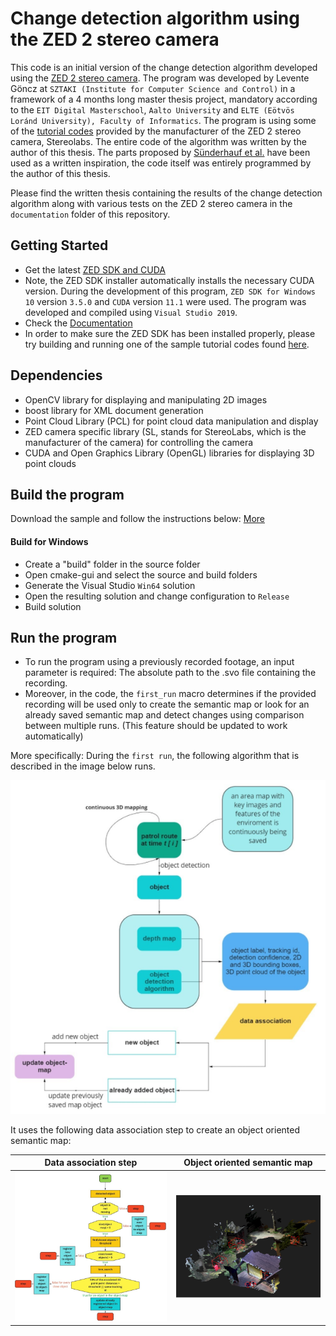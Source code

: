 # Change detection algorithm using the ZED 2 stereo camera

This code is an initial version of the change detection algorithm developed using the [ZED 2 stereo camera](https://www.stereolabs.com/zed-2/). The program was developed by Levente Göncz at `SZTAKI (Institute for Computer Science and Control)` in a framework of a 4 months long master thesis project, mandatory according to the `EIT Digital Masterschool`, `Aalto University` and `ELTE (Eötvös Loránd University), Faculty of Informatics`. The program is using some of the [tutorial codes](https://github.com/stereolabs/zed-examples) provided by the manufacturer of the ZED 2 stereo camera, Stereolabs.
The entire code of the algorithm was written by the author of this thesis. The parts proposed by [Sünderhauf et al.](https://ieeexplore.ieee.org/document/8206392) have been used as a written inspiration, the code itself was entirely programmed by the author of this thesis. 

Please find the written thesis containing the results of the change detection algorithm along with various tests on the ZED 2 stereo camera in the `documentation` folder of this repository.

## Getting Started

 - Get the latest [ZED SDK and CUDA](https://www.stereolabs.com/developers/release/)
 - Note, the ZED SDK installer automatically installs the necessary CUDA version. During the development of this program, `ZED SDK for Windows 10` version `3.5.0` and `CUDA` version `11.1` were used. The program was developed and compiled using `Visual Studio 2019`.
 - Check the [Documentation](https://www.stereolabs.com/docs/)
 - In order to make sure the ZED SDK has been installed properly, please try building and running one of the sample tutorial codes found [here](https://github.com/stereolabs/zed-examples).

## Dependencies

- OpenCV library for displaying and manipulating 2D images
- boost library for XML document generation
- Point Cloud Library (PCL) for point cloud data manipulation and display
- ZED camera specific library (SL, stands for StereoLabs, which is the manufacturer of the camera) for controlling the camera
- CUDA and Open Graphics Library (OpenGL) libraries for displaying 3D point clouds

## Build the program

Download the sample and follow the instructions below: [More](https://www.stereolabs.com/docs/app-development/cpp/windows/)

#### Build for Windows

- Create a "build" folder in the source folder
- Open cmake-gui and select the source and build folders
- Generate the Visual Studio `Win64` solution
- Open the resulting solution and change configuration to `Release`
- Build solution
 
## Run the program
- To run the program using a previously recorded footage, an input parameter is required: The absolute path to the .svo file containing the recording.
- Moreover, in the code, the `first_run` macro determines if the provided recording will be used only to create the semantic map or look for an already saved semantic map and detect changes using comparison between multiple runs. (This feature should be updated to work automatically)

More specifically: During the `first run`, the following algorithm that is described in the image below runs.

![](https://github.com/nyakasko/ZED_2_change_detection/blob/main/documentation/change_det_1.PNG)

It uses the following data association step to create an object oriented semantic map:

Data association step             |  Object oriented semantic map
:-------------------------:|:-------------------------:
![](https://github.com/nyakasko/ZED_2_change_detection/blob/main/documentation/data_association_step.PNG)  |  ![](https://github.com/nyakasko/ZED_2_change_detection/blob/main/documentation/built_semantic_map.PNG)

